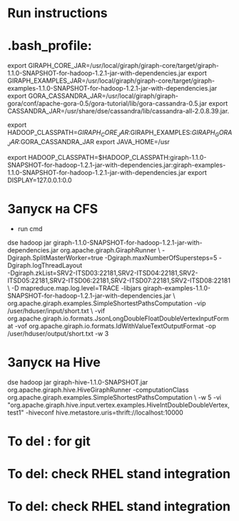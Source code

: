 Run instructions
=============

# .bash_profile:

export GIRAPH_CORE_JAR=/usr/local/giraph/giraph-core/target/giraph-1.1.0-SNAPSHOT-for-hadoop-1.2.1-jar-with-dependencies.jar
export GIRAPH_EXAMPLES_JAR=/usr/local/giraph/giraph-core/target/giraph-examples-1.1.0-SNAPSHOT-for-hadoop-1.2.1-jar-with-dependencies.jar
export GORA_CASSANDRA_JAR=/usr/local/giraph/giraph-gora/conf/apache-gora-0.5/gora-tutorial/lib/gora-cassandra-0.5.jar
export CASSANDRA_JAR=/usr/share/dse/cassandra/lib/cassandra-all-2.0.8.39.jar.

export HADOOP_CLASSPATH=$GIRAPH_CORE_JAR:$GIRAPH_EXAMPLES:$GIRAPH_GORA_JAR:$GORA_CASSANDRA_JAR
export JAVA_HOME=/usr

export HADOOP_CLASSPATH=$HADOOP_CLASSPATH:giraph-1.1.0-SNAPSHOT-for-hadoop-1.2.1-jar-with-dependencies.jar:giraph-examples-1.1.0-SNAPSHOT-for-hadoop-1.2.1-jar-with-dependencies.jar
export DISPLAY=127.0.0.1:0.0

# Запуск на CFS

- run cmd 

dse hadoop jar giraph-1.1.0-SNAPSHOT-for-hadoop-1.2.1-jar-with-dependencies.jar org.apache.giraph.GiraphRunner \ 
-Dgiraph.SplitMasterWorker=true -Dgiraph.maxNumberOfSupersteps=5 -Dgiraph.logThreadLayout \
 -Dgiraph.zkList=SRV2-ITSD03:22181,SRV2-ITSD04:22181,SRV2-ITSD05:22181,SRV2-ITSD06:22181,SRV2-ITSD07:22181,SRV2-ITSD08:22181 
 \ -D mapreduce.map.log.level=TRACE  -libjars giraph-examples-1.1.0-SNAPSHOT-for-hadoop-1.2.1-jar-with-dependencies.jar \ 
 org.apache.giraph.examples.SimpleShortestPathsComputation -vip /user/hduser/input/short.txt \ 
 -vif org.apache.giraph.io.formats.JsonLongDoubleFloatDoubleVertexInputFormat -vof org.apache.giraph.io.formats.IdWithValueTextOutputFormat -op /user/hduser/output/short.txt -w 3
 
# Запуск на Hive

dse hadoop jar giraph-hive-1.1.0-SNAPSHOT.jar org.apache.giraph.hive.HiveGiraphRunner -computationClass org.apache.giraph.examples.SimpleShortestPathsComputation \ 
-w 5 -vi "org.apache.giraph.hive.input.vertex.examples.HiveIntDoubleDoubleVertex, test1" -hiveconf hive.metastore.uris=thrift://localhost:10000
 
# To del : for git
# To del: check RHEL stand integration
# To del: check RHEL stand integration